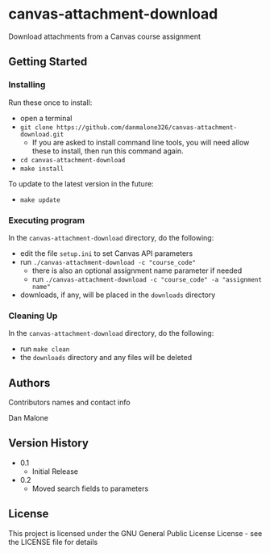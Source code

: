 # canvas-attachment-download

Download attachments from a Canvas course assignment

## Getting Started

### Installing

Run these once to install:
* open a terminal
* `git clone https://github.com/danmalone326/canvas-attachment-download.git`
    * If you are asked to install command line tools, you will need allow these to install, then run this command again.
* `cd canvas-attachment-download`
* `make install`

To update to the latest version in the future:
* `make update`

### Executing program

In the `canvas-attachment-download` directory, do the following:
* edit the file `setup.ini` to set Canvas API parameters
* run `./canvas-attachment-download -c "course_code"`
    * there is also an optional assignment name parameter if needed
    * run `./canvas-attachment-download -c "course_code" -a "assignment name"`
* downloads, if any, will be placed in the `downloads` directory

### Cleaning Up

In the `canvas-attachment-download` directory, do the following:
* run `make clean`
* the `downloads` directory and any files will be deleted

## Authors

Contributors names and contact info

Dan Malone

## Version History

* 0.1
    * Initial Release
* 0.2
    * Moved search fields to parameters

## License

This project is licensed under the GNU General Public License License - see the LICENSE file for details
